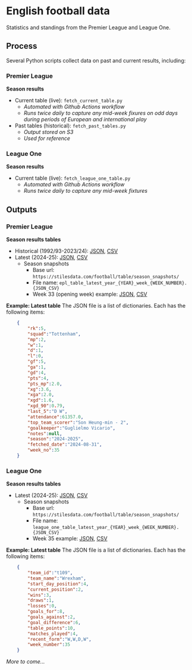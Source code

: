 # English football data
Statistics and standings from the Premier League and League One. 

## Process

Several Python scripts collect data on past and current results, including: 

### Premier League

**Season results**
- Current table (live): `fetch_current_table.py`
    - *Automated with Github Actions workflow* 
    - *Runs twice daily to capture any mid-week fixures on odd days during periods of European and international play* 
- Past tables (historical): `fetch_past_tables.py`
    - *Output stored on S3*
    - *Used for reference*

### League One

**Season results**
- Current table (live): `fetch_league_one_table.py`
    - *Automated with Github Actions workflow* 
    - *Runs twice daily to capture any mid-week fixtures* 

## Outputs

### Premier League

**Season results tables**
- Historical (1992/93-2023/24): [JSON](https://stilesdata.com/football/table/epl_table_past.json), [CSV](https://stilesdata.com/football/table/epl_table_past.csv)
- Latest (2024-25): [JSON](https://stilesdata.com/football/table/epl_table_latest.json), [CSV](https://stilesdata.com/football/table/epl_table_latest.csv)
    - Season snapshots 
        - Base url: `https://stilesdata.com/football/table/season_snapshots/`
        - File name: `epl_table_latest_year_{YEAR}_week_{WEEK_NUMBER}.{JSON_CSV}`
        - Week 33 (opening week) example: [JSON](https://stilesdata.com/football/table/season_snapshots/epl_table_latest_year_2024_week_33.json), [CSV](https://stilesdata.com/football/table/season_snapshots/epl_table_latest_year_2024_week_33.csv)

**Example: Latest table**
The JSON file is a list of dictionaries. Each has the following items:

```json
    {
        "rk":5,
        "squad":"Tottenham",
        "mp":2,
        "w":1,
        "d":1,
        "l":0,
        "gf":5,
        "ga":1,
        "gd":4,
        "pts":4,
        "pts_mp":2.0,
        "xg":3.6,
        "xga":2.0,
        "xgd":1.6,
        "xgd_90":0.79,
        "last_5":"D W",
        "attendance":61357.0,
        "top_team_scorer":"Son Heung-min - 2",
        "goalkeeper":"Guglielmo Vicario",
        "notes":null,
        "season":"2024-2025",
        "fetched_date":"2024-08-31",
        "week_no":35
    }
```

### League One
**Season results tables**
- Latest (2024-25): [JSON](https://stilesdata.com/football/table/league_one_table_latest.json), [CSV](https://stilesdata.com/football/table/league_one_table_latest.csv)
    - Season snapshots 
        - Base url: `https://stilesdata.com/football/table/season_snapshots/`
        - File name: `league_one_table_latest_year_{YEAR}_week_{WEEK_NUMBER}.{JSON_CSV}`
        - Week 35 example: [JSON](https://stilesdata.com/football/table/season_snapshots/league_one_table_latest_year_2024_week_35.json), [CSV](https://stilesdata.com/football/table/season_snapshots/league_one_table_latest_year_2024_week_35.csv)

**Example: Latest table**
The JSON file is a list of dictionaries. Each has the following items:

```json
    {
        "team_id":"t109",
        "team_name":"Wrexham",
        "start_day_position":4,
        "current_position":2,
        "wins":3,
        "draws":1,
        "losses":0,
        "goals_for":8,
        "goals_against":2,
        "goal_difference":6,
        "table_points":10,
        "matches_played":4,
        "recent_form":"W,W,D,W",
        "week_number":35
    }
```



*More to come...*
